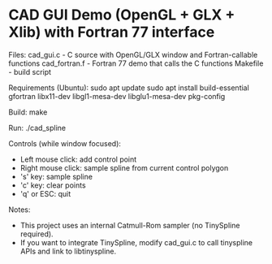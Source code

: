 CAD GUI Demo (OpenGL + GLX + Xlib) with Fortran 77 interface
============================================================

Files:
  cad_gui.c       - C source with OpenGL/GLX window and Fortran-callable functions
  cad_fortran.f   - Fortran 77 demo that calls the C functions
  Makefile        - build script

Requirements (Ubuntu):
  sudo apt update
  sudo apt install build-essential gfortran libx11-dev libgl1-mesa-dev libglu1-mesa-dev pkg-config

Build:
  make

Run:
  ./cad_spline

Controls (while window focused):
  - Left mouse click: add control point
  - Right mouse click: sample spline from current control polygon
  - 's' key: sample spline
  - 'c' key: clear points
  - 'q' or ESC: quit

Notes:
  - This project uses an internal Catmull-Rom sampler (no TinySpline required).
  - If you want to integrate TinySpline, modify cad_gui.c to call tinyspline APIs and link to libtinyspline.
